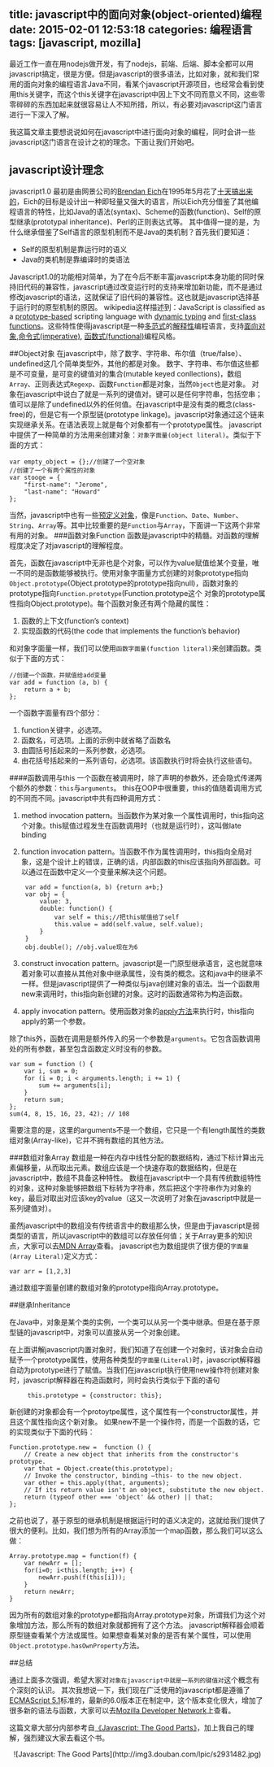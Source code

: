 title: javascript中的面向对象(object-oriented)编程
date: 2015-02-01 12:53:18
categories: 编程语言
tags: [javascript, mozilla]
---

最近工作一直在用nodejs做开发，有了nodejs，前端、后端、脚本全都可以用javascript搞定，很是方便。但是javascript的很多语法，比如对象，就和我们常用的面向对象的编程语言Java不同，看某个javascript开源项目，也经常会看到使用this关键字，而这个this关键字在javascript中因上下文不同而意义不同，这些零零碎碎的东西加起来就很容易让人不知所措，所以，有必要对javascript这门语言进行一下深入了解。

我这篇文章主要想说说如何在javascript中进行面向对象的编程，同时会讲一些javascript这门语言在设计之初的理念。下面让我们开始吧。

## javascript设计理念

javascript1.0 最初是由网景公司的[Brendan Eich](http://en.wikipedia.org/wiki/Brendan_Eich)在1995年5月花了[十天搞出来的](http://www.computer.org/csdl/mags/co/2012/02/mco2012020007.pdf)，Eich的目标是设计出一种即轻量又强大的语言，所以Eich充分借鉴了其他编程语言的特性，比如Java的语法(syntax)、Scheme的函数(function)、Self的原型继承(prototypal inheritance)、Perl的正则表达式等。
其中值得一提的是，为什么继承借鉴了Self语言的原型机制而不是Java的类机制？首先我们要知道：
- Self的原型机制是靠运行时的语义
- Java的类机制是靠编译时的类语法

Javascript1.0的功能相对简单，为了在今后不断丰富javascript本身功能的同时保持旧代码的兼容性，javascript通过改变运行时的支持来增加新功能，而不是通过修改javascript的语法，这就保证了旧代码的兼容性。这也就是javascript选择基于运行时的原型机制的原因。
wikipedia这样描述到：JavaScript is classified as a [prototype-based](http://en.wikipedia.org/wiki/Prototype-based_programming) scripting language with [dynamic typing](http://en.wikipedia.org/wiki/Dynamic_language) and [first-class functions](http://en.wikipedia.org/wiki/First-class_functions)。这些特性使得javascript是一种[多范式](http://en.wikipedia.org/wiki/Multi-paradigm)的[解释性](http://en.wikipedia.org/wiki/Interpreter_%28computing%29)编程语言，支持[面向对象](http://en.wikipedia.org/wiki/Object-oriented_programming),[命令式(imperative)](http://en.wikipedia.org/wiki/Imperative_programming), [函数式(functional)](http://en.wikipedia.org/wiki/Functional_programming)编程风格。

##Object对象
在javascript中，除了数字、字符串、布尔值（true/false）、undefined这几个简单类型外，其他的都是对象。
数字、字符串、布尔值这些都是不可变量，是可变的键值对的集合(mutable keyed conllections)，数组`Array`、正则表达式`Regexp`、函数`Function`都是对象，当然`Object`也是对象。
对象在javascript中说白了就是一系列的键值对。键可以是任何字符串，包括空串；值可以是除了undefined以外的任何值。在javascript中是没有类的概念(class-free)的，但是它有一个原型链(prototype linkage)。javascript对象通过这个链来实现继承关系。在语法表现上就是每个对象都有一个prototype属性。
javascript中提供了一种简单的方法用来创建对象：`对象字面量(object literal)`。类似于下面的方式：
```
var empty_object = {};//创建了一个空对象
//创建了一个有两个属性的对象
var stooge = {
    "first-name": "Jerome",
    "last-name": "Howard"
};
```
当然，javascript中也有一些[预定义对象](https://developer.mozilla.org/en-US/docs/Web/JavaScript/Reference/Global_Objects)，像是`Function`、`Date`、`Number`、`String`、`Array`等。其中比较重要的是`Function`与`Array`，下面讲一下这两个非常有用的对象。
###函数对象Function
函数是javascript中的精髓。对函数的理解程度决定了对javascript的理解程度。

首先，函数在javascript中无非也是个对象，可以作为value赋值给某个变量，唯一不同的是函数能够被执行。使用对象字面量方式创建的对象prototype指向`Object.prototype`(Object.prototype的prototype指向null)，函数对象的prototype指向`Function.prototype`(Function.prototype这个 对象的prototype属性指向Object.prototype)。每个函数对象还有两个隐藏的属性：
1. 函数的上下文(function’s context)
2. 实现函数的代码(the code that implements the function’s behavior)

和对象字面量一样，我们可以使用`函数字面量(function literal)`来创建函数。类似于下面的方式：
```
//创建一个函数，并赋值给add变量
var add = function (a, b) { 
    return a + b;
};
```
一个函数字面量有四个部分：
1. function关键字，必选项。
2. 函数名，可选项。上面的示例中就省略了函数名
3. 由圆括号括起来的一系列参数，必选项。
4. 由花括号括起来的一系列语句，必选项。该函数执行时将会执行这些语句。

####函数调用与this
一个函数在被调用时，除了声明的参数外，还会隐式传递两个额外的参数：`this`与`arguments`。
this在OOP中很重要，this的值随着调用方式的不同而不同。javascript中共有四种调用方式：
1. method invocation pattern。当函数作为某对象一个属性调用时，this指向这个对象。this赋值过程发生在函数调用时（也就是运行时），这叫做late binding
2. function invocation pattern。当函数不作为属性调用时，this指向全局对象，这是个设计上的错误，正确的话，内部函数的this应该指向外部函数。可以通过在函数中定义一个变量来解决这个问题。
    
        var add = function(a, b) {return a+b;}
        var obj = {
            value: 3,
            double: function() {
                var self = this;//把this赋值给了self
                this.value = add(self.value, self.value);
            }
        }
        obj.double(); //obj.value现在为6

3. construct invocation pattern。javascript是一门原型继承语言，这也就意味着对象可以直接从其他对象中继承属性，没有类的概念。这和java中的继承不一样。但是javascript提供了一种类似与java创建对象的语法。当一个函数用new来调用时，this指向新创建的对象。这时的函数通常称为构造函数。
4. apply invocation pattern。使用函数对象的[apply方法](https://developer.mozilla.org/en-US/docs/Web/JavaScript/Reference/Global_Objects/Function/apply)来执行时，this指向apply的第一个参数。

除了this外，函数在调用是额外传入的另一个参数是`arguments`。它包含函数调用处的所有参数，甚至包含函数定义时没有的参数。
```
var sum = function () { 
    var i, sum = 0;
    for (i = 0; i < arguments.length; i += 1) {
        sum += arguments[i];
    }
    return sum;
};
sum(4, 8, 15, 16, 23, 42); // 108
```
需要注意的是，这里的arguments不是一个数组，它只是一个有length属性的类数组对象(Array-like)，它并不拥有数组的其他方法。

###数组对象Array
数组是一种在内存中线性分配的数据结构，通过下标计算出元素偏移量，从而取出元素。数组应该是一个快速存取的数据结构，但是在javascript中，数组不具备这种特性。
数组在javascript中一个具有传统数组特性的对象，这种对象能够把数组下标转为字符串，然后把这个字符串作为对象的key，最后对取出对应该key的value（这又一次说明了对象在javascript中就是一系列键值对）。

虽然javascript中的数组没有传统语言中的数组那么快，但是由于javascript是弱类型的语言，所以javascript中的数组可以存放任何值；关于Array更多的知识点，大家可以去[MDN Array](https://developer.mozilla.org/en-US/docs/Web/JavaScript/Reference/Global_Objects/Array)查看。
javascript也为数组提供了很方便的`字面量(Array Literal)`定义方式：
```
var arr = [1,2,3]
```
通过数组字面量创建的数组对象的prototype指向Array.prototype。

##继承Inheritance

在Java中，对象是某个类的实例，一个类可以从另一个类中继承。但是在基于原型链的javascript中，对象可以直接从另一个对象创建。

在上面讲解javascript内置对象时，我们知道了在创建一个对象时，该对象会自动赋予一个prototype属性，使用各种类型的`字面量(Literal)`时，javascript解释器自动为prototype进行了赋值。当我们在javascript执行使用new操作符创建对象时，javascript解释器在构造函数时，同时会执行类似于下面的语句
```
     this.prototype = {constructor: this};
```
新创建的对象都会有一个protoytpe属性，这个属性有一个constructor属性，并且这个属性指向这个新对象。
如果new不是一个操作符，而是一个函数的话，它的实现类似于下面的代码：
```
Function.prototype.new =  function () {
    // Create a new object that inherits from the constructor's prototype.
    var that = Object.create(this.prototype);
    // Invoke the constructor, binding –this- to the new object.
    var other = this.apply(that, arguments);
    // If its return value isn't an object, substitute the new object.
    return (typeof other === 'object' && other) || that;
};
```

之前也说了，基于原型的继承机制是根据运行时的语义决定的，这就给我们提供了很大的便利。比如，我们想为所有的Array添加一个map函数，那么我们可以这么做：
```
Array.prototype.map = function(f) {
    var newArr = [];
    for(i=0; i<this.length; i++) {
        newArr.push(f(this[i]));
    }
    return newArr;
}
```
因为所有的数组对象的prototype都指向Array.prototype对象，所谓我们为这个对象增加方法，那么所有的数组对象就都拥有了这个方法。
javascript解释器会顺着原型链查看某个方法或属性。如果想查看某对象的是否有某个属性，可以使用`Object.prototype.hasOwnProperty`方法。

##总结

通过上面多次强调，希望大家对`对象在javascript中就是一系列的键值对`这个概念有个深刻的认识。
其次我想说一下，我们现在广泛使用的javascript都是遵循了[ECMAScript 5.1](https://developer.mozilla.org/en-US/docs/Web/JavaScript/Language_Resources)标准的，最新的6.0版本正在制定中，这个版本变化很大，增加了很多新的语法与函数，大家可以去[Mozilla Developer Network](https://developer.mozilla.org/en-US/docs/Web/JavaScript)上查看。

这篇文章大部分内部参考自[《Javascript: The Good Parts》](http://book.douban.com/subject/2994925/)，加上我自己的理解，强烈建议大家去看这个书。
<center>
![Javascript: The Good Parts](http://img3.douban.com/lpic/s2931482.jpg)
</center>

